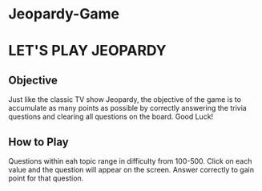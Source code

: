 # Jeopardy-Game

<h1> LET'S PLAY JEOPARDY </h1>

<h2> Objective </h2>
Just like the classic TV show Jeopardy, the objective of the game is to accumulate as many points as possible by correctly answering the trivia questions and clearing all questions on the board. Good Luck!

<h2> How to Play </h2>
Questions within eah topic range in difficulty from 100-500. Click on each value and the question will appear on the screen. Answer correctly to gain point for that question.
